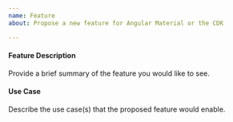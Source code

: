```yaml
---
name: Feature
about: Propose a new feature for Angular Material or the CDK

---
```

 
#### Feature Description

Provide a brief summary of the feature you would like to see.

#### Use Case

Describe the use case(s) that the proposed feature would enable.
